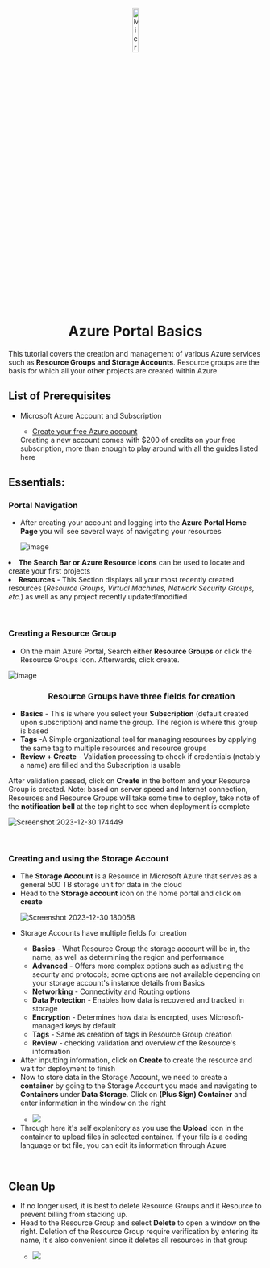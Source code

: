<p align="center">
<img src="https://github.com/ColtonTrauCC/vm-network/assets/147654000/2cb238ff-4e46-4a75-8967-7ef5d124ab74" height="15%" width="15%" alt="Microsoft Azure logo"/>
</p>

<h1 align = "center">Azure Portal Basics</h1>
This tutorial covers the creation and management of various Azure services such as <b>Resource Groups and Storage Accounts</b>. Resource groups are the basis for which all your other projects are created within Azure

<br />


<h2>List of Prerequisites</h2>
<ul>
  <li>Microsoft Azure Account and Subscription</li>
  <ul>
    <li><a href ="https://azure.microsoft.com/en-us/free/search/?ef_id=_k_CjwKCAiAnL-sBhBnEiwAJRGignR4_uWjL2YXh4iV2JXqrqL51NmTGyR6au_yGopLcqholZVLIHKPzRoCZMIQAvD_BwE_k_&OCID=AIDcmmfq865whp_SEM__k_CjwKCAiAnL-sBhBnEiwAJRGignR4_uWjL2YXh4iV2JXqrqL51NmTGyR6au_yGopLcqholZVLIHKPzRoCZMIQAvD_BwE_k_&gad_source=1&gclid=CjwKCAiAnL-sBhBnEiwAJRGignR4_uWjL2YXh4iV2JXqrqL51NmTGyR6au_yGopLcqholZVLIHKPzRoCZMIQAvD_BwE">Create your free Azure account</a></li>
  </ul>
  Creating a new account comes with $200 of credits on your free subscription, more than enough to play around with all the guides listed here
</ul>
<h2>Essentials:</h2>

<h3>Portal Navigation</h3>
<p>
  <ul>
  <li>After creating your account and logging into the <b>Azure Portal Home Page</b> you will see several ways of navigating your resources</li> 

![image](https://github.com/joshuafinchCC/azure-portal/assets/155266044/60751ff9-3d68-4ae3-91ef-ef63b8645f6e)

<p>
</ul>
      <li><b>The Search Bar or Azure Resource Icons</b> can be used to locate and create your first projects</i></li>
      <li><b>Resources</b> - This Section displays all your most recently created resources (<i>Resource Groups, Virtual Machines, Network Security Groups, etc.</i>) as well as any project recently updated/modified</li>

  </ul>
</p>
<br/>
<h3>Creating a Resource Group</h3>

<p>
  <ul>
    <li>On the main Azure Portal, Search either <b>Resource Groups</b>  or click the Resource Groups Icon. Afterwards, click create. </li>
  </ul>

![image](https://github.com/joshuafinchCC/azure-portal/assets/155266044/6768d7f7-24a7-43ce-bd32-2638429a6145)

  
 <ul>
    <h3 align = "center">Resource Groups have three fields for creation</h3>
    <li><b>Basics</b> - This is where you select your <b>Subscription</b> (default created upon subscription) and name the group. The region is where this group is based</li>
      <li><b>Tags</b> -A Simple organizational tool for managing resources by applying the same tag to multiple resources and resource groups</li>
      <li><b>Review + Create</b> - Validation processing to check if credentials (notably a name) are filled and the Subscription is usable</li>
    </ul>
   After validation passed, click on <b>Create</b> in the bottom and your Resource Group is created. Note: based on server speed and Internet connection, Resources and Resource Groups will take some time to deploy, take note of the <b>notification bell</b> at the top right to see when deployment is complete

![Screenshot 2023-12-30 174449](https://github.com/joshuafinchCC/azure-portal/assets/155266044/0934b3e8-7ab5-4be1-a0ef-6284001cf058)


</p>

<br />

<h3>Creating and using the Storage Account</h3>

<p>
  <ul>
    <li>The <b>Storage Account</b> is a Resource in Microsoft Azure that serves as a general 500 TB storage unit for data in the cloud</li>
    <li>Head to the <b>Storage account</b> icon on the home portal and click on <b>create</b></li>

![Screenshot 2023-12-30 180058](https://github.com/joshuafinchCC/azure-portal/assets/155266044/ee09b964-43a8-4de3-ab79-8d07a194730d)

    
  <li>Storage Accounts have multiple fields for creation</li>
    <ul>
      <li><b>Basics</b> - What Resource Group the storage account will be in, the name, as well as determining the region and performance</li>
      <li><b>Advanced</b> - Offers more complex options such as adjusting the security and protocols; some options are not available depending on your storage account's instance details from Basics</li>
      <li><b>Networking</b> - Connectivity and Routing options</li>
      <li><b>Data Protection</b> - Enables how data is recovered and tracked in storage</li>
      <li><b>Encryption</b> - Determines how data is encrpted, uses Microsoft-managed keys by default</li>
      <li><b>Tags</b> - Same as creation of tags in Resource Group creation</li>
      <li><b>Review</b> - checking validation and overview of the Resource's information</li>
    </ul>
    <li>After inputting information, click on <b>Create</b> to create the resource and wait for deployment to finish</li>
    <li>Now to store data in the Storage Account, we need to create a <b>container</b> by going to the Storage Account you made and navigating to <b>Containers</b> under <b>Data Storage</b>. Click on <b>(Plus Sign) Container</b> and enter information in the window on the right</li>
    <ul>
      <li><img src= "https://github.com/ColtonTrauCC/azure-portal/assets/147654000/ff9d532a-eb33-4a0f-a9be-709cd8a5b06b" /></li>
    </ul>
    <li>Through here it's self explanitory as you use the <b>Upload</b> icon in the container to upload files in selected container. If your file is a coding language or txt file, you can edit its information through Azure</li>
  </ul>
</p>

<br />

<h2>Clean Up</h2>

<p>
  <ul>
    <li>If no longer used, it is best to delete Resource Groups and it Resource to prevent billing from stacking up.</li>
    <li>Head to the Resource Group and select <b>Delete</b> to open a window on the right. Deletion of the Resource Group require verification by entering its name, it's also convenient since it deletes all resources in that group</li>
    <ul>
      <li><img src ="https://github.com/ColtonTrauCC/azure-portal/assets/147654000/6d0f216d-f7fb-4409-98d0-aa7bb4d9c7b6"/></li>
    </ul>
  </ul>
</p>
